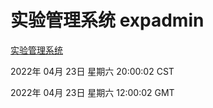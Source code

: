 # 实验管理系统 expadmin
[实验管理系统](http://59.174.24.91:56808/expadmin-782313d2-e1b1-4ea7-932e-3a55e6a1a4d0/)

2022年 04月 23日 星期六 20:00:02 CST

2022年 04月 23日 星期六 12:00:02 GMT
